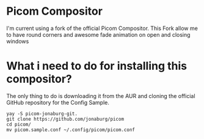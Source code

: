 # Picom Compositor

I'm current using a fork of the official Picom Compositor. This Fork allow me to have round corners and awesome fade animation on open and closing windows

# What i need to do for installing this compositor?

The only thing to do is downloading it from the AUR and cloning the official GitHub repository for the Config Sample.

```
yay -S picom-jonaburg-git. 
git clone https://github.com/jonaburg/picom
cd picom/
mv picom.sample.conf ~/.config/picom/picom.conf
```


